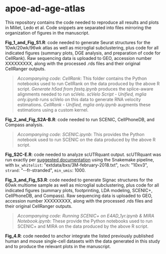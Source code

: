 # apoe-ad-age-atlas
This repository contains the code needed to reproduce all results and plots in Millet, Ledo et al. Code snippets are separated into files mirroring the organization of figures in the manuscript.

**Fig_1_and_Fig_S1.R**: code needed to generate Seurat structures for the 10wk/20wk/96wk atlas as well as microglial subclustering, plus code for all indicated figures (summary plots, DGE analysis, and preparation of code for CellRank). Raw sequencing data is uploaded to GEO, accession number XXXXXXXXX, along with the processed .rds files and their original CellRanger outputs.

> *Accompanying code: CellRank*: This folder contains the Python notebooks used to run CellRank on the data produced by the above R script. *Generate h5ad from fastq.ipynb* produces the splice-aware alignments needed to run scVelo. *scVelo Script - Unified, mglia only.ipynb* runs scVelo on this data to generate RNA velocity estimations. *CellRank - Unified, mglia only.ipynb* augments these estimations using a custom kernel. 

**Fig_2_and_Fig_S2A-B.R**: code needed to run SCENIC, CellPhoneDB, and Compass analysis.

> *Accompanying code: SCENIC.ipynb*: This provides the Python notebook used to run SCENIC on the data produced by the above R script.

**Fig_S2C-E.R**: code needed to analyze scUTRquant output. scUTRquant was run exactly per [suggested documentation](https://github.com/Mayrlab/scUTRquant) using the Snakemake pipeline, with `bx_whitelist`: "extdata/bxs/3M-february-2018.txt", `tech`: "10xv3", `strand`: "--fr-stranded", `min_umis`: 1000.


**Fig_3_and_Fig_S3.R**: code needed to generate Signac structures for the 60wk multiome sample as well as microglial subclustering, plus code for all indicated figures (summary plots, footprinting, LDA modeling, SCENIC+, CellPhoneDB, and Compass). Raw sequencing data is uploaded to GEO, accession number XXXXXXXXX, along with the processed .rds files and their original CellRanger outputs.

> *Accompanying code: Running SCENIC+ on E4AD_1yr.ipynb & MIRA Notebook.ipynb*: These provide the Python notebooks used to run SCENIC+ and MIRA on the data produced by the above R script.

**Fig_4.R**: code needed to anchor integrate the listed previously published human and mouse single-cell datasets with the data generated in this study and to produce the relevant plots in the manuscript. 
